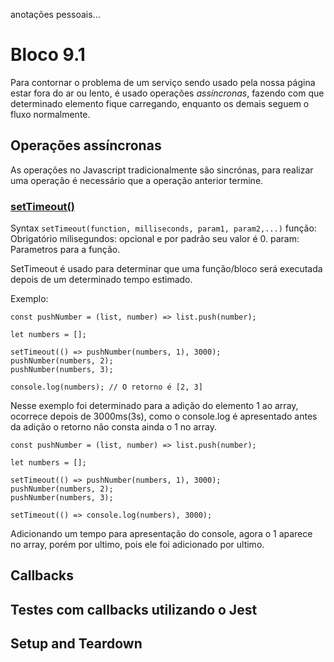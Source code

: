 anotações pessoais...

# Bloco 9.1

Para contornar o problema de um serviço sendo usado pela nossa página estar fora do ar ou lento, é usado operações *assíncronas*, fazendo com que determinado elemento fique carregando, enquanto os demais seguem o fluxo normalmente.

## Operações assíncronas

As operações no Javascript tradicionalmente são sincrónas, para realizar uma operação é necessário que a operação anterior termine.

### [setTimeout()](https://www.w3schools.com/jsref/met_win_settimeout.asp)

Syntax
`setTimeout(function, milliseconds, param1, param2,...)`
função: Obrigatório
milisegundos: opcional e por padrão seu valor é 0.
param: Parametros para a função.

SetTimeout é usado para determinar que uma função/bloco será executada depois de um determinado tempo estimado.

Exemplo:
```
const pushNumber = (list, number) => list.push(number);

let numbers = [];

setTimeout(() => pushNumber(numbers, 1), 3000);
pushNumber(numbers, 2);
pushNumber(numbers, 3);

console.log(numbers); // O retorno é [2, 3]
```
Nesse exemplo foi determinado para a adição do elemento 1 ao array, ocorrece depois de 3000ms(3s), como o console.log é apresentado antes da adição o retorno não consta ainda o 1 no array.
```
const pushNumber = (list, number) => list.push(number);

let numbers = [];

setTimeout(() => pushNumber(numbers, 1), 3000);
pushNumber(numbers, 2);
pushNumber(numbers, 3);

setTimeout(() => console.log(numbers), 3000);
```

Adicionando um tempo para apresentação do console, agora o 1 aparece no array, porém por ultimo, pois ele foi adicionado por ultimo.

## Callbacks 

## Testes com callbacks utilizando o Jest 

## Setup and Teardown
